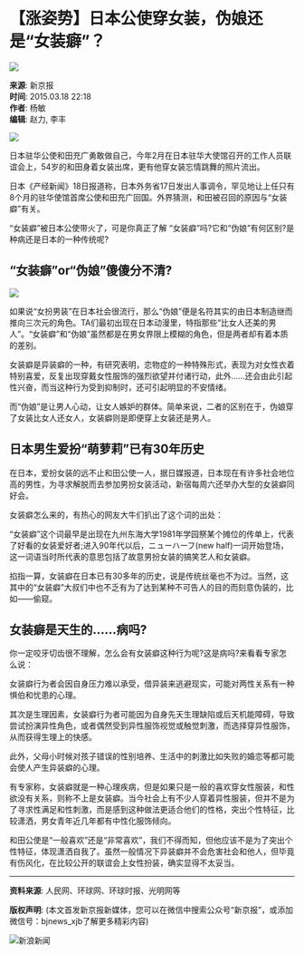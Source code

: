 # 【涨姿势】日本公使穿女装，伪娘还是“女装癖”？

![](//n.sinaimg.cn/default/622af858/20181010/default_avatar.jpg)

**来源**: 新京报  
**时间**: 2015.03.18 22:18  
**作者**: 杨敏  
**编辑**: 赵力, 李丰  

![](//k.sinaimg.cn/www/dy/c/2015-03-20/1426849222_gZHRAN.jpg/w300h300z1l10t10q100e63.jpg)

日本驻华公使和田充广勇敢做自己，今年2月在日本驻华大使馆召开的工作人员联谊会上，54岁的和田身着女装出席，更有他穿女装忘情跳舞的照片流出。

日本《产经新闻》18日报道称，日本外务省17日发出人事调令，罕见地让上任只有8个月的驻华使馆首席公使和田充广回国。外界猜测，和田被召回的原因与“女装癖”有关。

“女装癖”被日本公使带火了，可是你真正了解 “女装癖”吗?它和“伪娘”有何区别?是种病还是日本的一种传统呢?

## “女装癖”or“伪娘”傻傻分不清?

![](//www.sinaimg.cn/dy/c/2015-03-20/1426849222_gZHRAN.jpg)

如果说“女扮男装”在日本社会很流行，那么“伪娘”便是名符其实的由日本制造继而推向三次元的角色。TA们最初出现在日本动漫里，特指那些“比女人还美的男人”。“女装癖”和“伪娘”虽然都是在男女界限上模糊的角色，但是两者却有着本质的差别。

女装癖是异装癖的一种，有研究表明，恋物症的一种特殊形式，表现为对女性衣着特别喜爱，反复出现穿戴女性服饰的强烈欲望并付诸行动，此外……还会由此引起性兴奋，而当这种行为受到抑制时，还可引起明显的不安情绪。

而“伪娘”是让男人心动，让女人嫉妒的群体。简单来说，二者的区别在于，伪娘穿了女装比女人还女人，女装癖则是即便穿上女装还是男人。

## 日本男生爱扮“萌萝莉”已有30年历史

在日本，爱扮女装的远不止和田公使一人，据日媒报道，日本现在有许多社会地位高的男性，为寻求解脱而去参加男扮女装活动，新宿每周六还举办大型的女装癖同好会。

女装癖怎么来的，有热心的网友大牛们扒出了这个词的出处：

“女装癖”这个词最早是出现在九州东海大学1981年学园祭某个摊位的传单上，代表了好看的女装爱好者;进入90年代以后，ニューハーフ(new half)一词开始登场，这一词语当时所代表的意思包括了故意男扮女装的搞笑艺人和女装癖。

掐指一算，女装癖在日本已有30多年的历史，说是传统丝毫也不为过。当然，这其中的“女装癖”大叔们中也不乏有为了达到某种不可告人的目的而刻意伪装的，比如——偷窥。

## 女装癖是天生的……病吗?

你一定咬牙切齿很不理解，怎么会有女装癖这种行为呢?这是病吗?来看看专家怎么说：

女装癖行为者会因自身压力难以承受，借异装来逃避现实，可能对两性关系有一种惧伯和忧患的心理。

其次是生理因素，女装癖行为者可能因为自身先天生理缺陷或后天机能障碍，导致尝试扮演异性角色，或者偶然受到异性服饰视觉或触觉刺激，而选择穿异性服饰，从而获得生理上的快感。

此外，父母小时候对孩子错误的性别培养、生活中的刺激比如失败的婚恋等都可能会使人产生异装癖的心理。

有专家称，女装癖就是一种心理疾病，但是如果只是一般的喜欢穿女性服装，和性欲没有关系，则称不上是女装癖。当今社会上有不少人穿着异性服装，但并不是为了寻求性满足和性刺激，而是感到这种做法更适合他们的性格，突出个性特征，比较潇洒，男女青年近几年都有中性化服饰倾向。

和田公使是“一般喜欢”还是“非常喜欢”，我们不得而知，但他应该不是为了突出个性特征，体现潇洒自我了。虽然一般情况下异装癖并不会危害社会和他人，但毕竟有伤风化，在比较公开的联谊会上女性扮装，确实显得不太妥当。

---

**资料来源**: 人民网、环球网、环球时报、光明网等

**版权声明**: (本文首发新京报新媒体，您可以在微信中搜索公众号“新京报”，或添加微信号：bjnews\_xjb了解更多精彩内容)

![新浪新闻](https://n.sinaimg.cn/default/80905340/20200331/sinalogo.png)
